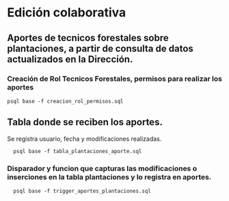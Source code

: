 # Edición colaborativa
## Aportes de tecnicos forestales sobre plantaciones, a partir de consulta de datos actualizados en la Dirección.

### Creación de Rol Tecnicos Forestales, permisos para realizar los aportes
``` 
psql base -f creacion_rol_permisos.sql
```

## Tabla donde se reciben los aportes.
 Se registra usuario, fecha y modificaciones realizadas.
```
  psql base -f tabla_plantaciones_aporte.sql
```

### Disparador y funcion que capturas las modificaciones o inserciones en la tabla plantaciones y lo registra en aportes.
```
  psql base -f trigger_aportes_plantaciones.sql
```

